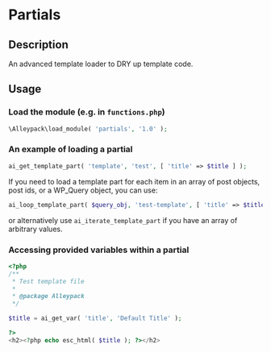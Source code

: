 # Partials

## Description

An advanced template loader to DRY up template code.

## Usage

### Load the module (e.g. in `functions.php`)

```php
\Alleypack\load_module( 'partials', '1.0' );
```

### An example of loading a partial

```php
ai_get_template_part( 'template', 'test', [ 'title' => $title ] );
```

If you need to load a template part for each item in an array of post objects, post ids, or a WP_Query object, you can use:

```php
ai_loop_template_part( $query_obj, 'test-template', [ 'title' => $title ] );
```

or alternatively use `ai_iterate_template_part` if you have an array of arbitrary values.

### Accessing provided variables within a partial

```php
<?php
/**
 * Test template file
 *
 * @package Alleypack
 */

$title = ai_get_var( 'title', 'Default Title' );

?>
<h2><?php echo esc_html( $title ); ?></h2>

```

